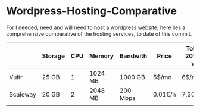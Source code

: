 # Wordpress-Hosting-Comparative

For I needed, need and will need to host a wordpress website, here lies a comprehensive comparative of the hosting services, to date of this commit.

|          | Storage | CPU | Memory  | Bandwith | Price   | Total + 20% of vat |
|----------|---------|-----|---------|----------|---------|--------------------|
| Vultr    | 25 GB   | 1   | 1024 MB | 1000 GB  | 5$/mo   | 6$/mo              |
| Scaleway | 20 GB   | 2   | 2048 MB | 200 Mbps | 0.01€/h | 7,30€/mo           |
|          |         |     |         |          |         |                    |
